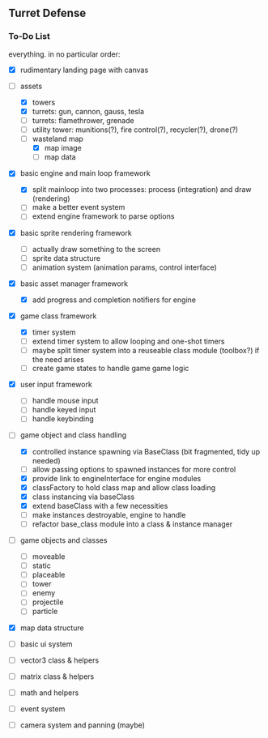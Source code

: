 ## Turret Defense

### To-Do List
everything. in no particular order:

- [x] rudimentary landing page with canvas

- [ ] assets
  - [x] towers
  - [x] turrets: gun, cannon, gauss, tesla
  - [ ] turrets: flamethrower, grenade
  - [ ] utility tower: munitions(?), fire control(?), recycler(?), drone(?)
  - [ ] wasteland map
    - [x] map image
    - [ ] map data

- [x] basic engine and main loop framework
  - [x] split mainloop into two processes: process (integration) and draw (rendering)
  - [ ] make a better event system
  - [ ] extend engine framework to parse options

- [x] basic sprite rendering framework
  - [ ] actually draw something to the screen
  - [ ] sprite data structure
  - [ ] animation system (animation params, control interface)

- [x] basic asset manager framework
  - [x] add progress and completion notifiers for engine

- [x] game class framework
  - [x] timer system
  - [ ] extend timer system to allow looping and one-shot timers
  - [ ] maybe split timer system into a reuseable class module (toolbox?) if the need arises
  - [ ] create game states to handle game game logic

- [x] user input framework
  - [ ] handle mouse input
  - [ ] handle keyed input
  - [ ] handle keybinding

- [ ] game object and class handling
  - [x] controlled instance spawning via BaseClass (bit fragmented, tidy up needed)
  - [ ] allow passing options to spawned instances for more control
  - [x] provide link to engineInterface for engine modules
  - [x] classFactory to hold class map and allow class loading
  - [x] class instancing via baseClass
  - [x] extend baseClass with a few necessities
  - [ ] make instances destroyable, engine to handle
  - [ ] refactor base_class module into a class & instance manager

- [ ] game objects and classes
  - [ ] moveable
  - [ ] static
  - [ ] placeable
  - [ ] tower
  - [ ] enemy
  - [ ] projectile
  - [ ] particle

- [x] map data structure
- [ ] basic ui system
- [ ] vector3 class & helpers
- [ ] matrix class & helpers
- [ ] math and helpers
- [ ] event system
- [ ] camera system and panning (maybe)
